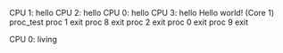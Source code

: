 
CPU 1: hello
CPU 2: hello
CPU 0: hello
CPU 3: hello
Hello world! (Core 1)
proc_test
proc 1 exit
proc 8 exit
proc 2 exit
proc 0 exit
proc 9 exit


CPU 0: living
